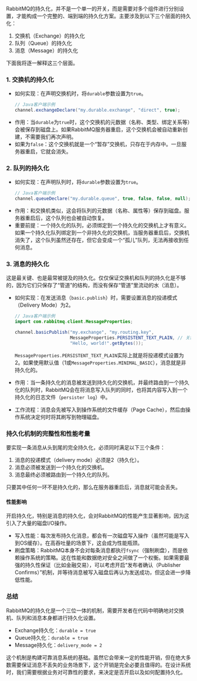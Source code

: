 
RabbitMQ的持久化，并不是一个单一的开关，而是需要对多个组件进行分别设置，才能构成一个完整的、端到端的持久化方案。主要涉及到以下三个层面的持久化：

1.  交换机（Exchange）的持久化
2.  队列（Queue）的持久化
3.  消息（Message）的持久化

下面我将逐一解释这三个层面。

### 1. 交换机的持久化

*   如何实现：在声明交换机时，将`durable`参数设置为`true`。
    ```java
    // Java客户端示例
    channel.exchangeDeclare("my.durable.exchange", "direct", true); 
    ```
*   作用：当`durable`为`true`时，这个交换机的元数据（名称、类型、绑定关系等）会被保存到磁盘上。如果RabbitMQ服务器重启，这个交换机会被自动重新创建，不需要我们再次声明。
*   如果为`false`：这个交换机就是一个“暂存”交换机，只存在于内存中。一旦服务器重启，它就会消失。

### 2. 队列的持久化

*   如何实现：在声明队列时，将`durable`参数设置为`true`。
    ```java
    // Java客户端示例
    channel.queueDeclare("my.durable.queue", true, false, false, null);
    ```
*   作用：和交换机类似，这会将队列的元数据（名称、属性等）保存到磁盘。服务器重启后，这个队列也会被自动恢复。
*   重要前提：一个持久化的队列，必须绑定到一个持久化的交换机上才有意义。如果一个持久化队列绑定到一个非持久化的交换机，当服务器重启后，交换机消失了，这个队列虽然还存在，但它会变成一个“孤儿”队列，无法再接收到任何消息。

### 3. 消息的持久化

这是最关键、也是最常被提及的持久化。仅仅保证交换机和队列的持久化是不够的，因为它们只保存了“管道”的结构，而没有保存“管道”里流动的水（消息）。

*   如何实现：在发送消息（`basic.publish`）时，需要设置消息的投递模式（Delivery Mode）为2。
    ```java
    // Java客户端示例
    import com.rabbitmq.client.MessageProperties;

    channel.basicPublish("my.exchange", "my.routing.key", 
                         MessageProperties.PERSISTENT_TEXT_PLAIN, // 关键点
                         "Hello, world!".getBytes());
    ```
    `MessageProperties.PERSISTENT_TEXT_PLAIN`实际上就是将投递模式设置为2。如果使用默认值（1或`MessageProperties.MINIMAL_BASIC`），消息就是非持久化的。

*   作用：当一条持久化的消息被发送到持久化的交换机，并最终路由到一个持久化的队列时，RabbitMQ会在将消息写入队列的同时，也将其内容写入到一个持久化的日志文件（`persister log`）中。
*   工作流程：消息会先被写入到操作系统的文件缓存（Page Cache），然后由操作系统决定何时将其刷写到物理磁盘。

### 持久化机制的完整性和性能考量

要实现一条消息从头到尾的完全持久化，必须同时满足以下三个条件：
1.  消息的投递模式（delivery mode）必须是2（持久化）。
2.  消息必须被发送到一个持久化的交换机。
3.  消息最终必须被路由到一个持久化的队列。

只要其中任何一环不是持久化的，那么在服务器重启后，消息就可能会丢失。

#### 性能影响
开启持久化，特别是消息的持久化，会对RabbitMQ的性能产生显著影响，因为这引入了大量的磁盘I/O操作。
*   写入性能：每次发布持久化消息，都会有一次磁盘写入操作（虽然可能是写入到OS缓存）。在高吞吐量的场景下，这会成为性能瓶颈。
*   刷盘策略：RabbitMQ本身不会对每条消息都执行`fsync`（强制刷盘），而是依赖操作系统的策略。这在性能和数据绝对安全之间做了一个权衡。如果需要最强的持久性保证（比如金融交易），可以考虑开启“发布者确认（Publisher Confirms）”机制，并等待消息被写入磁盘后再认为发送成功，但这会进一步降低性能。

### 总结

RabbitMQ的持久化是一个三位一体的机制，需要开发者在代码中明确地对交换机、队列和消息本身都进行持久化设置。
*   Exchange持久化：`durable = true`
*   Queue持久化：`durable = true`
*   Message持久化：`delivery_mode = 2`

这个机制是构建可靠消息系统的基础。虽然它会带来一定的性能开销，但在绝大多数需要保证消息不丢失的业务场景下，这个开销是完全必要且值得的。在设计系统时，我们需要根据业务对可靠性的要求，来决定是否开启以及如何配置持久化。